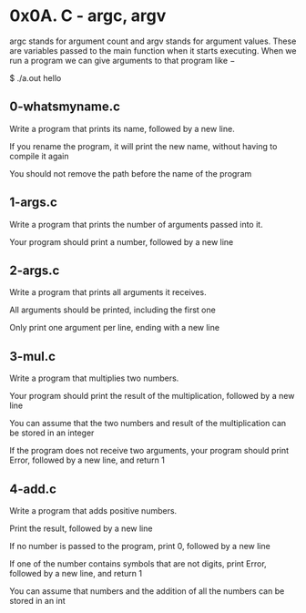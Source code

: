# 0x0A. C - argc, argv
argc stands for argument count and argv stands for argument values. These are variables passed to the main function when it starts executing. When we run a program we can give arguments to that program like −



$ ./a.out hello
## 0-whatsmyname.c
Write a program that prints its name, followed by a new line.



If you rename the program, it will print the new name, without having to compile it again

You should not remove the path before the name of the program
##  1-args.c
Write a program that prints the number of arguments passed into it.



Your program should print a number, followed by a new line
## 2-args.c
Write a program that prints all arguments it receives.



All arguments should be printed, including the first one

Only print one argument per line, ending with a new line
## 3-mul.c
Write a program that multiplies two numbers.



Your program should print the result of the multiplication, followed by a new line

You can assume that the two numbers and result of the multiplication can be stored in an integer

If the program does not receive two arguments, your program should print Error, followed by a new line, and return 1
##  4-add.c
Write a program that adds positive numbers.



Print the result, followed by a new line

If no number is passed to the program, print 0, followed by a new line

If one of the number contains symbols that are not digits, print Error, followed by a new line, and return 1

You can assume that numbers and the addition of all the numbers can be stored in an int
